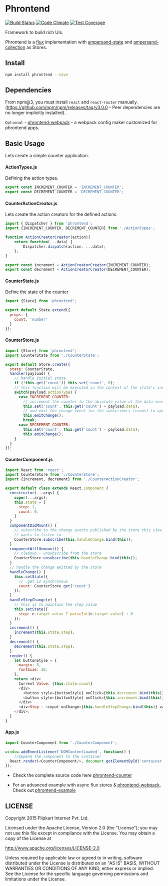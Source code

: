 # Phrontend

[![Build Status](https://travis-ci.org/flipkart-incubator/phrontend.svg?branch=master)](https://travis-ci.org/flipkart-incubator/phrontend)
[![Code Climate](https://codeclimate.com/github/flipkart-incubator/phrontend/badges/gpa.svg)](https://codeclimate.com/github/flipkart-incubator/phrontend)
[![Test Coverage](https://codeclimate.com/github/flipkart-incubator/phrontend/badges/coverage.svg)](https://codeclimate.com/github/flipkart-incubator/phrontend/coverage)

Framework to build rich UIs.

Phrontend is a [flux](https://facebook.github.io/flux) implementation with [ampersand-state](https://github.com/AmpersandJS/ampersand-state) and [ampersand-collection](https://github.com/AmpersandJS/ampersand-collection) as Stores.

## Install

```sh
npm install phrontend --save
```

## Dependencies

From npm@3, you must install `react` and `react-router` manually. (https://github.com/npm/npm/releases/tag/v3.0.0 - Peer dependencies are no longer implicitly installed).

`Optional` - [phrontend-webpack](https://github.com/flipkart-incubator/phrontend-webpack) - a webpack config maker customized for phrontend apps.

## Basic Usage

Lets create a simple counter application.

#### ActionTypes.js
Defining the action types.
```js
export const INCREMENT_COUNTER = 'INCREMENT_COUNTER';
export const DECREMENT_COUNTER = 'DECREMENT_COUNTER';
```

#### CounterActionCreator.js
Lets create the action creators for the defined actions.
```js
import { Dispatcher } from 'phrontend';
import {INCREMENT_COUNTER, DECREMENT_COUNTER} from './ActionTypes';

function ActionCreatorCreator(action){
    return function(...data) {
        Dispatcher.dispatch(action, ...data);
    };
}

export const increment = ActionCreatorCreator(INCREMENT_COUNTER);
export const decrement = ActionCreatorCreator(DECREMENT_COUNTER);
```


#### CounterState.js
Define the state of the counter
```js
import {State} from 'phrontend';

export default State.extend({
  props: {
    count: 'number'
  }
});
```

#### CounterStore.js
```js
import {Store} from 'phrontend';
import CounterState from './CounterState';

export default Store.create({
  state: CounterState,
  handler(payload) {
    // handle initial state
    if (!this.get('count')) this.set('count', 0);
    // this function will be executed in the context of the state's instance
    switch(payload.actionType) {
      case INCREMENT_COUNTER:
        // increment the counter to the absolute value of the data sent
        this.set('count', this.get('count') + payload.data);
        // and emit the change event for the subscribers (views) to update themselves
        this.emitChange();
        break;
      case DECREMENT_COUNTER:
        this.set('count', this.get('count') - payload.data);
        this.emitChange();
    }
  }
});
```


#### CounterComponent.js

```js
import React from 'react';
import CounterStore from './CounterStore';
import {increment, decrement} from './CounterActionCreator';

export default class extends React.Component {
  constructor(...args) {
    super(...args);
    this.state = {
      step: 1,
      count: 0,
    }
  }
  componentDidMount() {
    // subscribe to the change events published by the store this view
    // wants to listen to
    CounterStore.subscribe(this.handleChange.bind(this));
  }
  componentWillUnmount() {
    // cleanup - unsubscribe from the store
    CounterStore.unsubscribe(this.handleChange.bind(this));
  }
  // handle the change emitted by the store
  handleChange() {
    this.setState({
      // .get is synchronous
      count: CounterStore.get('count')
    });
  }
  handleStepChange(e) {
    // this is to maintain the step value
    this.setState({
      step: e.target.value ? parseInt(e.target.value) : 0
    });
  }
  increment() {
    increment(this.state.step);
  }
  decrement() {
    decrement(this.state.step);
  }
  render() {
    let buttonStyle = {
      margin: 5,
      fontSize: 20,
    };
    return <div>
      Current Value: {this.state.count}
      <div>
        <button style={buttonStyle} onClick={this.decrement.bind(this)}>-</button>
        <button style={buttonStyle} onClick={this.increment.bind(this)}>+</button>
      </div>
      <div>Step : <input onChange={this.handleStepChange.bind(this)} value={this.state.step}/></div>
    </div>;
  }
}
```

#### App.js

```js
import CounterComponent from './CounterComponent';

window.addEventListener('DOMContentLoaded', function() {
    //Append the component to the container
  React.render(<CounterComponent/>, document.getElementById('container'));
});

```

+ Check the complete source code here [phrontend-counter](https://github.com/boopathi/phrontend-counter)

+ For an advanced example with async flux stores & [phrontend-webpack](https://github.com/flipkart-incubator/phrontend-webpack), Check out [phrontend-example](https://github.com/vigneshshanmugam/phrontend-example)

## LICENSE

Copyright 2015 Flipkart Internet Pvt. Ltd.

Licensed under the Apache License, Version 2.0 (the "License");
you may not use this file except in compliance with the License.
You may obtain a copy of the License at

http://www.apache.org/licenses/LICENSE-2.0

Unless required by applicable law or agreed to in writing, software
distributed under the License is distributed on an "AS IS" BASIS,
WITHOUT WARRANTIES OR CONDITIONS OF ANY KIND, either express or implied.
See the License for the specific language governing permissions and
limitations under the License.
